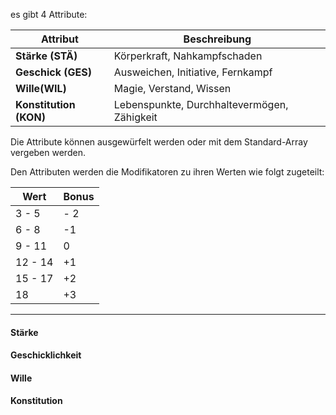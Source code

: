 es gibt 4 Attribute:

| Attribut               | Beschreibung                                |
| ---------------------- | ------------------------------------------- |
| **Stärke (STÄ)**       | Körperkraft, Nahkampfschaden                |
| **Geschick (GES)**     | Ausweichen, Initiative, Fernkampf           |
| **Wille(WIL)**         | Magie, Verstand, Wissen                     |
| **Konstitution (KON)** | Lebenspunkte, Durchhaltevermögen, Zähigkeit |

Die Attribute können ausgewürfelt werden oder mit dem Standard-Array vergeben werden.

Den Attributen werden die Modifikatoren zu ihren Werten wie folgt zugeteilt: 

| Wert    | Bonus |
| ------- | ----- |
| 3 - 5   | - 2   |
| 6 - 8   | -1    |
| 9 - 11  | 0     |
| 12 - 14 | +1    |
| 15 - 17 | +2    |
| 18      | +3    |

--- 
#### Stärke
#### Geschicklichkeit
#### Wille
#### Konstitution
